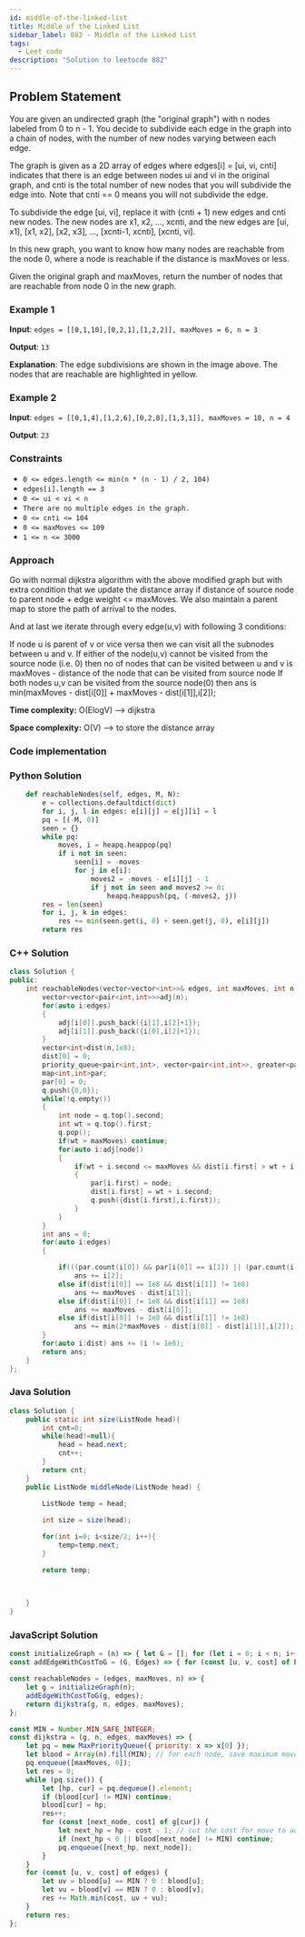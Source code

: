 ```yaml
---
id: middle-of-the-linked-list
title: Middle of the Linked List
sidebar_label: 882 - Middle of the Linked List
tags:
  - Leet code
description: "Solution to leetocde 882"
---
```

    
## Problem Statement
You are given an undirected graph (the "original graph") with n nodes labeled from 0 to n - 1. You decide to subdivide each edge in the graph into a chain of nodes, with the number of new nodes varying between each edge.

The graph is given as a 2D array of edges where edges[i] = [ui, vi, cnti] indicates that there is an edge between nodes ui and vi in the original graph, and cnti is the total number of new nodes that you will subdivide the edge into. Note that cnti == 0 means you will not subdivide the edge.

To subdivide the edge [ui, vi], replace it with (cnti + 1) new edges and cnti new nodes. The new nodes are x1, x2, ..., xcnti, and the new edges are [ui, x1], [x1, x2], [x2, x3], ..., [xcnti-1, xcnti], [xcnti, vi].

In this new graph, you want to know how many nodes are reachable from the node 0, where a node is reachable if the distance is maxMoves or less.

Given the original graph and maxMoves, return the number of nodes that are reachable from node 0 in the new graph.

### Example 1

**Input**: `edges = [[0,1,10],[0,2,1],[1,2,2]], maxMoves = 6, n = 3`

**Output**: `13`

**Explanation**:
The edge subdivisions are shown in the image above.
The nodes that are reachable are highlighted in yellow.

### Example 2

**Input**: `edges = [[0,1,4],[1,2,6],[0,2,8],[1,3,1]], maxMoves = 10, n = 4`

**Output**: `23`


### Constraints
- `0 <= edges.length <= min(n * (n - 1) / 2, 104)`
- `edges[i].length == 3`
- `0 <= ui < vi < n`
- `There are no multiple edges in the graph.`
- `0 <= cnti <= 104`
- `0 <= maxMoves <= 109`
- `1 <= n <= 3000`


### Approach
Go with normal dijkstra algorithm with the above modified graph but with extra condition that we update the distance array if distance of source node to parent node + edge weight <= maxMoves. We also maintain a parent map to store the path of arrival to the nodes.

And at last we iterate through every edge(u,v) with following 3 conditions:

If node u is parent of v or vice versa then we can visit all the subnodes between u and v.
If either of the node(u,v) cannot be visited from the source node (i.e. 0) then no of nodes that can be visited between u and v is maxMoves - distance of the node that can be visited from source node
If both nodes u,v can be visited from the source node(0) then ans is min(maxMoves - dist[i[0]] + maxMoves - dist[i[1]],i[2]);

**Time complexity:** O(ElogV) --> dijkstra

**Space complexity:** 
O(V) --> to store the distance array


### Code implementation

### Python Solution

```python
    def reachableNodes(self, edges, M, N):
        e = collections.defaultdict(dict)
        for i, j, l in edges: e[i][j] = e[j][i] = l
        pq = [(-M, 0)]
        seen = {}
        while pq:
            moves, i = heapq.heappop(pq)
            if i not in seen:
                seen[i] = -moves
                for j in e[i]:
                    moves2 = -moves - e[i][j] - 1
                    if j not in seen and moves2 >= 0:
                        heapq.heappush(pq, (-moves2, j))
        res = len(seen)
        for i, j, k in edges:
            res += min(seen.get(i, 0) + seen.get(j, 0), e[i][j])
        return res
```

### C++ Solution

```cpp
class Solution {
public:
    int reachableNodes(vector<vector<int>>& edges, int maxMoves, int n) {
        vector<vector<pair<int,int>>>adj(n);
        for(auto i:edges)
        {
            adj[i[0]].push_back({i[1],i[2]+1});
            adj[i[1]].push_back({i[0],i[2]+1});
        }
        vector<int>dist(n,1e8);
        dist[0] = 0;
        priority_queue<pair<int,int>, vector<pair<int,int>>, greater<pair<int,int>>> q;
        map<int,int>par;
        par[0] = 0;
        q.push({0,0});
        while(!q.empty())
        {
            int node = q.top().second;
            int wt = q.top().first;
            q.pop();
            if(wt > maxMoves) continue;
            for(auto i:adj[node])
            {
                if(wt + i.second <= maxMoves && dist[i.first] > wt + i.second)
                {
                    par[i.first] = node;
                    dist[i.first] = wt + i.second;
                    q.push({dist[i.first],i.first});
                }
            }
        }
        int ans = 0;
        for(auto i:edges)
        {

            if(((par.count(i[0]) && par[i[0]] == i[1]) || (par.count(i[1]) && par[i[1]] == i[0]))) 
                ans += i[2];
            else if(dist[i[0]] == 1e8 && dist[i[1]] != 1e8)
                ans += maxMoves - dist[i[1]];
            else if(dist[i[0]] != 1e8 && dist[i[1]] == 1e8)
                ans += maxMoves - dist[i[0]];  
            else if(dist[i[0]] != 1e8 && dist[i[1]] != 1e8)
                ans += min(2*maxMoves - dist[i[0]] - dist[i[1]],i[2]);
        }
        for(auto i:dist) ans += (i != 1e8);
        return ans;
    }
};
```

### Java Solution

```java
class Solution {
    public static int size(ListNode head){
        int cnt=0;
        while(head!=null){
            head = head.next;
            cnt++;
        }
        return cnt;
    }
    public ListNode middleNode(ListNode head) {

        ListNode temp = head;
    
        int size = size(head);

        for(int i=0; i<size/2; i++){
            temp=temp.next;
        }

        return temp;

        
        
    }
}

```

### JavaScript Solution

```javascript
const initializeGraph = (n) => { let G = []; for (let i = 0; i < n; i++) { G.push([]); } return G; };
const addEdgeWithCostToG = (G, Edges) => { for (const [u, v, cost] of Edges) { G[u].push([v, cost]); G[v].push([u, cost]); } };

const reachableNodes = (edges, maxMoves, n) => {
    let g = initializeGraph(n);
    addEdgeWithCostToG(g, edges);
    return dijkstra(g, n, edges, maxMoves);
};

const MIN = Number.MIN_SAFE_INTEGER;
const dijkstra = (g, n, edges, maxMoves) => {
    let pq = new MaxPriorityQueue({ priority: x => x[0] });
    let blood = Array(n).fill(MIN); // for each node, save maximum moves left to reach each node
    pq.enqueue([maxMoves, 0]);
    let res = 0;
    while (pq.size()) {
        let [hp, cur] = pq.dequeue().element;
        if (blood[cur] != MIN) continue;
        blood[cur] = hp;
        res++;
        for (const [next_node, cost] of g[cur]) {
            let next_hp = hp - cost - 1; // cut the cost for move to adjacent child
            if (next_hp < 0 || blood[next_node] != MIN) continue;
            pq.enqueue([next_hp, next_node]);
        }
    }
    for (const [u, v, cost] of edges) {
        let uv = blood[u] == MIN ? 0 : blood[u];
        let vu = blood[v] == MIN ? 0 : blood[v];
        res += Math.min(cost, uv + vu);
    }
    return res;
};
```